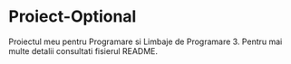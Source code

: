 # Proiect-Optional

Proiectul meu pentru Programare si Limbaje de Programare 3. Pentru mai multe detalii consultati fisierul README.
